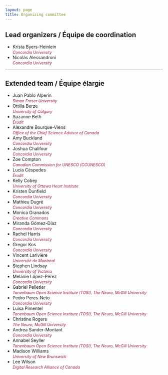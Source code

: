 ```yaml
---
layout: page
title: Organizing committee
---
```


## Lead organizers / Équipe de coordination

- Krista Byers-Heinlein  
  <span style="font-size: 0.9em; color: #98243c;"><i>Concordia University</i></span>  
- Nicolás Alessandroni  
  <span style="font-size: 0.9em; color: #98243c;"><i>Concordia University</i></span>  

---

## Extended team / Équipe élargie

- Juan Pablo Alperin  
  <span style="font-size: 0.9em; color: #98243c;"><i>Simon Fraser University</i></span>  
- Ottilia Berze  
  <span style="font-size: 0.9em; color: #98243c;"><i>University of Calgary</i></span>  
- Suzanne Beth  
  <span style="font-size: 0.9em; color: #98243c;"><i>Érudit</i></span> 
- Alexandre Bourque-Viens  
  <span style="font-size: 0.9em; color: #98243c;"><i>Office of the Chief Science Advisor of Canada</i></span> 
- Amy Buckland  
  <span style="font-size: 0.9em; color: #98243c;"><i>Concordia University</i></span>  
- Joshua Chalifour  
  <span style="font-size: 0.9em; color: #98243c;"><i>Concordia University</i></span>  
- Zoe Compton  
  <span style="font-size: 0.9em; color: #98243c;"><i>Canadian Commission for UNESCO (CCUNESCO)</i></span>  
- Lucía Céspedes  
  <span style="font-size: 0.9em; color: #98243c;"><i>Érudit</i></span>  
- Kelly Cobey  
  <span style="font-size: 0.9em; color: #98243c;"><i>University of Ottawa Heart Institute</i></span>  
- Kristen Dunfield  
  <span style="font-size: 0.9em; color: #98243c;"><i>Concordia University</i></span>  
- Mathieu Dugré  
  <span style="font-size: 0.9em; color: #98243c;"><i>Concordia University</i></span>  
- Monica Granados  
  <span style="font-size: 0.9em; color: #98243c;"><i>Creative Commons</i></span>  
- Miranda Gómez-Díaz  
  <span style="font-size: 0.9em; color: #98243c;"><i>Concordia University</i></span>  
- Rachel Harris  
  <span style="font-size: 0.9em; color: #98243c;"><i>Concordia University</i></span>  
- Gregor Kos  
  <span style="font-size: 0.9em; color: #98243c;"><i>Concordia University</i></span>  
- Vincent Larivière  
  <span style="font-size: 0.9em; color: #98243c;"><i>Université de Montréal</i></span>  
- Stephen Lindsay  
  <span style="font-size: 0.9em; color: #98243c;"><i>University of Victoria</i></span>  
- Melanie López-Pérez  
  <span style="font-size: 0.9em; color: #98243c;"><i>Concordia University</i></span>  
- Gabriel Pelletier  
  <span style="font-size: 0.9em; color: #98243c;"><i>Tanenbaum Open Science Institute (TOSI), The Neuro, McGill University</i></span>  
- Pedro Peres-Neto  
  <span style="font-size: 0.9em; color: #98243c;"><i>Concordia University</i></span>  
- Luisa Pimentel  
  <span style="font-size: 0.9em; color: #98243c;"><i>Tanenbaum Open Science Institute (TOSI), The Neuro, McGill University</i></span>  
- Christine Rogers  
  <span style="font-size: 0.9em; color: #98243c;"><i>The Neuro, McGill University</i></span>  
- Andrea Sander-Montant  
  <span style="font-size: 0.9em; color: #98243c;"><i>Concordia University</i></span>  
- Annabel Seyller  
  <span style="font-size: 0.9em; color: #98243c;"><i>Tanenbaum Open Science Institute (TOSI), The Neuro, McGill University</i></span>  
- Madison Williams  
  <span style="font-size: 0.9em; color: #98243c;"><i>University of New Brunswick</i></span>  
- Lee Wilson  
  <span style="font-size: 0.9em; color: #98243c;"><i>Digital Research Alliance of Canada</i></span>
